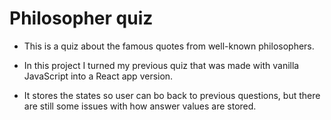 # Philosopher quiz

* This is a quiz about the famous quotes from well-known philosophers. 

* In this project I turned my previous quiz that was made with vanilla JavaScript into a React app version.

* It stores the states so user can bo back to previous questions, but there are still some issues with how answer values are stored.

